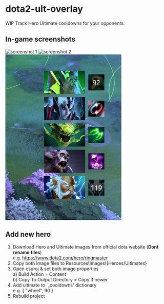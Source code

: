 # dota2-ult-overlay
WIP
Track Hero Ultimate cooldowns for your opponents.
## In-game screenshots
![screenshot 1](docs/screenshot1.png)
![screenshot 2](docs/screenshot2.png)
![screenshot 3](docs/screenshot3.png)
## Add new hero
1. Download Hero and Ultimate images from official dota website (**Dont rename files**)\
   e.g. https://www.dota2.com/hero/ringmaster
3. Copy both image files to Resources\Images\\{Heroes/Ultimates}
4. Open csproj & set both image properties\
   a) Build Action = Content\
   b) Copy To Output Directory = Copy if newer
6. Add ultimate to '_cooldowns' dictionary\
e.g. { "wheel", 90 }
7. Rebuild project